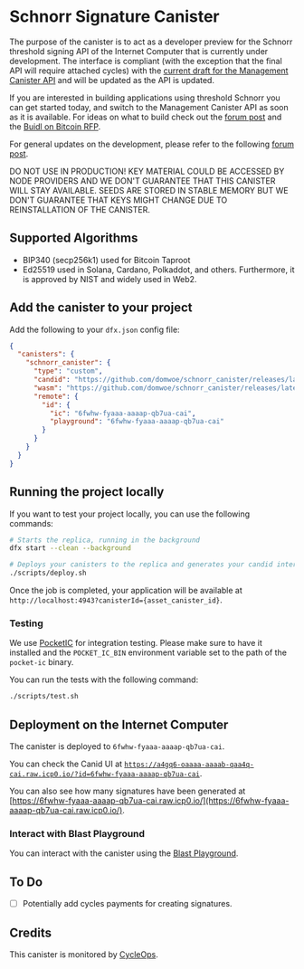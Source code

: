 # Schnorr Signature Canister

The purpose of the canister is to act as a developer preview for the Schnorr threshold signing API of the Internet Computer that is currently under development. The interface is compliant (with the exception that the final API will require attached cycles) with the [current draft for the Management Canister API](https://github.com/dfinity/interface-spec/pull/288) and will be updated as the API is updated.

If you are interested in building applications using threshold Schnorr you can get started today, and switch to the Management Canister API as soon as it is available. For ideas on what to build check out the [forum post](https://forum.dfinity.org/t/threshold-schnorr-facilitating-brc-20-trading-solana-integration-certificate-signing-and-more/28993) and the [Buidl on Bitcoin RFP](https://github.com/dfinity/grant-rfps/issues/58). 

For general updates on the development, please refer to the following [forum post](https://forum.dfinity.org/t/threshold-schnorr-facilitating-brc-20-trading-solana-integration-certificate-signing-and-more/28993).

DO NOT USE IN PRODUCTION! KEY MATERIAL COULD BE ACCESSED BY NODE PROVIDERS AND WE DON'T GUARANTEE THAT THIS CANISTER WILL STAY AVAILABLE. SEEDS ARE STORED IN STABLE MEMORY BUT WE DON'T GUARANTEE THAT KEYS MIGHT CHANGE DUE TO REINSTALLATION OF THE CANISTER.

## Supported Algorithms

- BIP340 (secp256k1) used for Bitcoin Taproot
- Ed25519 used in Solana, Cardano, Polkaddot, and others. Furthermore, it is approved by NIST and widely used in Web2.

## Add the canister to your project

Add the following to your `dfx.json` config file:

```json
{
  "canisters": {
    "schnorr_canister": {
      "type": "custom",
      "candid": "https://github.com/domwoe/schnorr_canister/releases/latest/download/schnorr_canister.did",
      "wasm": "https://github.com/domwoe/schnorr_canister/releases/latest/download/schnorr_canister.wasm.gz",
      "remote": {
        "id": {
          "ic": "6fwhw-fyaaa-aaaap-qb7ua-cai",
          "playground": "6fwhw-fyaaa-aaaap-qb7ua-cai"
        }
      }
    }
  }
}
```

## Running the project locally

If you want to test your project locally, you can use the following commands:

```bash
# Starts the replica, running in the background
dfx start --clean --background

# Deploys your canisters to the replica and generates your candid interface
./scripts/deploy.sh
```

Once the job is completed, your application will be available at `http://localhost:4943?canisterId={asset_canister_id}`.

### Testing

We use [PocketIC](https://github.com/dfinity/pocketic) for integration testing. Please make sure to have it installed and the `POCKET_IC_BIN` environment variable set to the path of the `pocket-ic` binary.

You can run the tests with the following command:

```sh
./scripts/test.sh
```

## Deployment on the Internet Computer

The canister is deployed to `6fwhw-fyaaa-aaaap-qb7ua-cai`. 

You can check the Canid UI at [`https://a4gq6-oaaaa-aaaab-qaa4q-cai.raw.icp0.io/?id=6fwhw-fyaaa-aaaap-qb7ua-cai`](https://a4gq6-oaaaa-aaaab-qaa4q-cai.raw.icp0.io/?id=6fwhw-fyaaa-aaaap-qb7ua-cai).

You can also see how many signatures have been generated at [https://6fwhw-fyaaa-aaaap-qb7ua-cai.raw.icp0.io/](https://6fwhw-fyaaa-aaaap-qb7ua-cai.raw.icp0.io/).

### Interact with Blast Playground

You can interact with the canister using the [Blast Playground](https://jglts-daaaa-aaaai-qnpma-cai.ic0.app/831.de93c1521f2395ef78586691ca27d4d3a0a937ebd0ffa442a1479769).

## To Do

- [ ] Potentially add cycles payments for creating signatures.


## Credits

This canister is monitored by [CycleOps](https://cycleops.dev).



